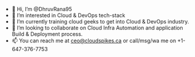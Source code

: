 - 👋 Hi, I’m @DhruvRana95
- 👀 I’m interested in Cloud & DevOps tech-stack
- 🌱 I’m currently training cloud geeks to get into Cloud & DevOps industry.
- 💞️ I’m looking to collaborate on Cloud Infra Automation and application Build & Deployment process.
- 📫 You can reach me at ceo@cloudspikes.ca or call/msg/wa me on +1-647-376-7753

<!---
DhruvRana95/DhruvRana95 is a ✨ special ✨ repository because its `README.md` (this file) appears on your GitHub profile.
You can click the Preview link to take a look at your changes.
--->
